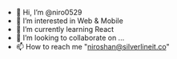- 👋 Hi, I’m @niro0529
- 👀 I’m interested in Web & Mobile
- 🌱 I’m currently learning React
- 💞️ I’m looking to collaborate on ...
- 📫 How to reach me "niroshan@silverlineit.co"

<!---
niro0529/niro0529 is a ✨ special ✨ repository because its `README.md` (this file) appears on your GitHub profile.
You can click the Preview link to take a look at your changes.
--->
